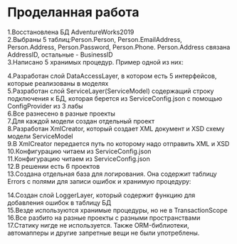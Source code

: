 # Проделанная работа
1.Восстановлена БД AdventureWorks2019  
2.Выбраны 5 таблиц:Person.Person, Person.EmailAddress, Person.Address, Person.Password, Person.Phone. Person.Address связана AddressID, остальные - BusinessID  
3.Написано 5 хранимых процедур. Пример одной из них:  

4.Разработан слой DataAccessLayer, в котором есть 5 интерфейсов, которые реализованы в моделях  
5.Разработан слой ServiceLayer(ServiceModel) содержащий строку подключения к БД, которая берется из ServiceConfig.json с помощью ConfigProvider из 3 лабы  
6.Все разнесено в разные проекты  
7.Для каждой модели создан отдельный проект  
8.Разработан XmlCreator, который создает XML документ и XSD схему модели ServiceModel  
9.В XmlCreator передается путь по которому надо отправить XML и XSD  
10.Конфигурацию читаем из ServiceConfig.json   
11.Конфигурацию читаем из ServiceConfig.json   
12.В решении есть 6 проектов  
13.Создана отдельная база для логирования. Она содержит таблицу Errors с полями для записи ошибок и хранимую процедуру:  

14.Создан слой LoggerLayer, который содержит функцию для добавления ошибок в таблицу БД  
15.Везде используются хранимые процедуры, но не в TransactionScope  
16.Все разбито на разные проекты с разными пространствами  
17.Статику нигде не используется. Также ORM-библиотеки, автомапперы и другие запретные вещи не были употреблены.  
